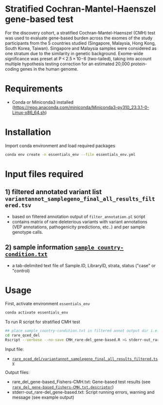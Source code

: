 # Stratified Cochran-Mantel-Haenszel gene-based test
For the discovery cohort, a stratified Cochran-Mantel-Haenszel (CMH) test was used to evaluate gene-based burden across the exomes of the study participants from the 5 countries studied (Singapore, Malaysia, Hong Kong, South Korea, Taiwan). Singapore and Malaysia samples were considered as one stratum due to the similarity in genetic background. Exome-wide significance was preset at P < 2.5 × 10−6 (two-tailed), taking into account multiple hypothesis testing correction for an estimated 20,000 protein-coding genes in the human genome. 

# Requirements
- Conda or Miniconda3 installed (https://repo.anaconda.com/miniconda/Miniconda3-py310_23.3.1-0-Linux-x86_64.sh)

# Installation
Import conda environment and load required packages

```bash
conda env create -n essentials_env --file essentials_env.yml
```

# Input files required
## 1)	filtered annotated variant list `variantannot_samplegeno_final_all_results_filtered.tsv`
- based on filtered annotation output of `filter_annotation.pl` script
- contains matrix of rare deleterious variants with variant annotations (VEP annotations, pathogenicity predictions, etc..) and per sample genotype calls.


## 2) sample information [`sample_country-condition.txt`](./sample_country-condition.txt)
- a tab-delimited text file of Sample.ID, LibraryID, strata, status ("case" or "control)
  
  
# Usage
First, activate environment `essentials_env`

```bash
conda activate essentials_env
```

To run R script for stratified CMH test
```bash
## place sample_country-condition.txt in filtered annot output dir i.e. "rare_qced_del"
cd rare_qced_del
Rscript --verbose --no-save CMH_rare-del_gene-based.R >& stderr-out_rare-del_gene-based.txt
```

Input file: 
- [`rare_qced_del/variantannot_samplegeno_final_all_results_filtered.tsv`](../Filtering/rare_qced_del/variantannot_samplegeno_final_all_results_filtered.tsv)
  
Output files:
- rare_del_gene-based_Fishers-CMH.txt: Gene-based test results (see [`rare_del_gene-based_Fishers-CMH.txt.descriptor`](./rare_del_gene-based_Fishers-CMH.txt.descriptor))
- stderr-out_rare-del_gene-based.txt: Script running errors, warning and message (see example output)

